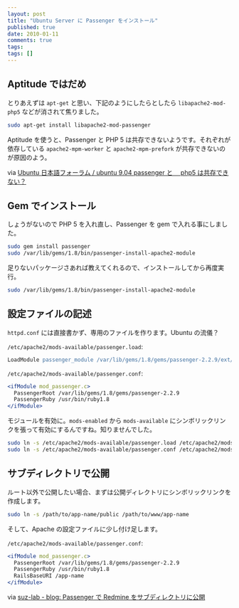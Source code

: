 ```yaml
---
layout: post
title: "Ubuntu Server に Passenger をインストール"
published: true
date: 2010-01-11
comments: true
tags:
tags: []
---
```


## Aptitude ではだめ

とりあえずは `apt-get` と思い、下記のようにしたらとしたら `libapache2-mod-php5` などが消されて焦りました。

```sh
sudo apt-get install libapache2-mod-passenger
```

Aptitude を使うと、Passenger と PHP 5 は共存できないようです。それぞれが依存している `apache2-mpm-worker` と `apache2-mpm-prefork` が共存できないのが原因のよう。

via [Ubuntu 日本語フォーラム / ubuntu 9.04 passenger と　 php5 は共存できない？](https://forums.ubuntulinux.jp/viewtopic.php?id=5341)

## Gem でインストール

しょうがないので PHP 5 を入れ直し、Passenger を gem で入れる事にしました。

```sh
sudo gem install passenger
sudo /var/lib/gems/1.8/bin/passenger-install-apache2-module
```

足りないパッケージさあれば教えてくれるので、インストールしてから再度実行。

```sh
sudo /var/lib/gems/1.8/bin/passenger-install-apache2-module
```

## 設定ファイルの記述

`httpd.conf` には直接書かず、専用のファイルを作ります。Ubuntu の流儀？

`/etc/apache2/mods-available/passenger.load`:

```apache
LoadModule passenger_module /var/lib/gems/1.8/gems/passenger-2.2.9/ext/apache2/mod_passenger.so
```

`/etc/apache2/mods-available/passenger.conf`:

```apache
<ifModule mod_passenger.c>
  PassengerRoot /var/lib/gems/1.8/gems/passenger-2.2.9
  PassengerRuby /usr/bin/ruby1.8
</ifModule>
```

モジュールを有効に。`mods-enabled` から `mods-available` にシンボリックリンクを張って有効にするんですね。知りませんでした。

```sh
sudo ln -s /etc/apache2/mods-available/passenger.load /etc/apache2/mods-enabled/passenger.load
sudo ln -s /etc/apache2/mods-available/passenger.conf /etc/apache2/mods-enabled/passenger.conf
```

## サブディレクトリで公開

ルート以外で公開したい場合、まずは公開ディレクトリにシンボリックリンクを作成します。

```sh
sudo ln -s /path/to/app-name/public /path/to/www/app-name
```

そして、Apache の設定ファイルに少し付け足します。

`/etc/apache2/mods-available/passenger.conf`:

```apache
<ifModule mod_passenger.c>
  PassengerRoot /var/lib/gems/1.8/gems/passenger-2.2.9
  PassengerRuby /usr/bin/ruby1.8
  RailsBaseURI /app-name
</ifModule>
```

via [suz-lab - blog: Passenger で Redmine をサブディレクトリに公開](http://blog.suz-lab.com/2009/05/passengerredmine.html)
